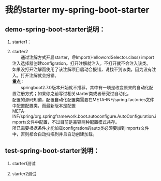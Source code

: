 # 我的starter my-spring-boot-starter
## demo-spring-boot-starter说明：  
1. starter1：  
  
            
2. starter2  
    &ensp;&ensp;&ensp;&ensp;通过注解方式开启starter，@Import(HellowordSelector.class) import注入选择器创建configration。打开注解就注入，不打开就不会注入该类。  
    如果没打开注解而使用了该注解项目启动会报错，说找不到该类，因为没有注入。打开注解就会报错。  
    **重点**：  
    &ensp;&ensp;&ensp;&ensp;springboot2.7.0版本开始就不推荐，其中有一项是改变原来的自动化配置注册方式；如果你之前写过相关starter类或者研究过自动化。  
    配置的源码知道，配置自动化配置类需要在META-INF/spring.factories文件中配置配置类，而最新版本是配置  
    META-INF/spring/org.springframework.boot.autoconfigure.AutoConfiguration.imports文件中配置，不过目前是兼容两种配置模式共存。  
    所已需要根据条件才能加载configration的auto类必须要加到imports文件中，否则都会自动扫描到并且自动创建加载。  
    
## test-spring-boot-starter说明：  
  
1. starter1测试  

2. starter2测试  
